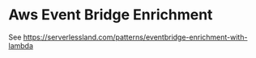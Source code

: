 # Aws Event Bridge Enrichment

See https://serverlessland.com/patterns/eventbridge-enrichment-with-lambda